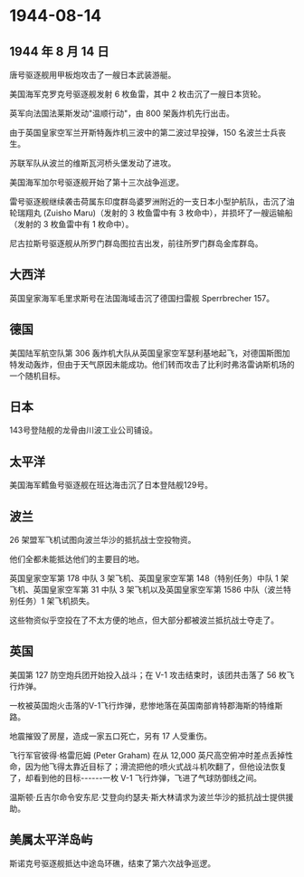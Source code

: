 # 1944-08-14

## 1944 年 8 月 14 日

唐号驱逐舰用甲板炮攻击了一艘日本武装游艇。

美国海军克罗克号驱逐舰发射 6 枚鱼雷，其中 2 枚击沉了一艘日本货轮。

英军向法国法莱斯发动"温顺行动"，由 800 架轰炸机先行出击。

由于英国皇家空军兰开斯特轰炸机三波中的第二波过早投弹，150
名波兰士兵丧生。

苏联军队从波兰的维斯瓦河桥头堡发动了进攻。

美国海军加尔号驱逐舰开始了第十三次战争巡逻。

雷号驱逐舰继续袭击荷属东印度群岛婆罗洲附近的一支日本小型护航队，击沉了油轮瑞翔丸
(Zuisho Maru)（发射的 3 枚鱼雷中有 3
枚命中），并损坏了一艘运输船（发射的 3 枚鱼雷中有 1 枚命中）。

尼古拉斯号驱逐舰从所罗门群岛图拉吉出发，前往所罗门群岛金库群岛。

## 大西洋

英国皇家海军毛里求斯号在法国海域击沉了德国扫雷舰 Sperrbrecher 157。

## 德国

美国陆军航空队第 306
轰炸机大队从英国皇家空军瑟利基地起飞，对德国斯图加特发动轰炸，但由于天气原因未能成功。他们转而攻击了比利时弗洛雷讷斯机场的一个随机目标。

## 日本

143号登陆舰的龙骨由川波工业公司铺设。

## 太平洋

美国海军鳕鱼号驱逐舰在班达海击沉了日本登陆舰129号。

## 波兰

26 架盟军飞机试图向波兰华沙的抵抗战士空投物资。

他们全都未能抵达他们的主要目的地。

英国皇家空军第 178 中队 3 架飞机、英国皇家空军第 148（特别任务）中队 1
架飞机、英国皇家空军第 31 中队 3 架飞机以及英国皇家空军第 1586
中队（波兰特别任务）1 架飞机损失。

这些物资似乎空投在了不太方便的地点，但大部分都被波兰抵抗战士夺走了。

## 英国

美国第 127 防空炮兵团开始投入战斗；在 V-1 攻击结束时，该团共击落了 56
枚飞行炸弹。

一枚被英国炮火击落的V-1飞行炸弹，悲惨地落在英国南部肯特郡海斯的特维斯路。

地震摧毁了房屋，造成一家五口死亡，另有 17 人受重伤。

飞行军官彼得·格雷厄姆 (Peter Graham) 在从 12,000
英尺高空俯冲时差点丢掉性命，因为他飞得太靠近目标了；滑流把他的喷火式战斗机吹翻了，但他设法恢复了，却看到他的目标------一枚
V-1 飞行炸弹，飞进了气球防御线之间。

温斯顿·丘吉尔命令安东尼·艾登向约瑟夫·斯大林请求为波兰华沙的抵抗战士提供援助。

## 美属太平洋岛屿

斯诺克号驱逐舰抵达中途岛环礁，结束了第六次战争巡逻。

